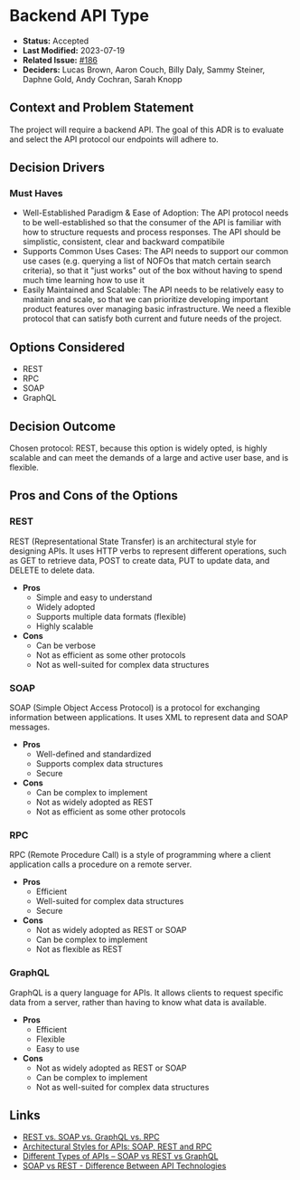 # Backend API Type

- **Status:** Accepted <!-- REQUIRED -->
- **Last Modified:** 2023-07-19 <!-- REQUIRED -->
- **Related Issue:** [#186](https://github.com/HHS/simpler-grants-gov/issues/186) <!-- RECOMMENDED -->
- **Deciders:** Lucas Brown, Aaron Couch, Billy Daly, Sammy Steiner, Daphne Gold, Andy Cochran, Sarah Knopp <!-- REQUIRED -->

## Context and Problem Statement

The project will require a backend API. The goal of this ADR is to evaluate and select the API protocol our endpoints will adhere to.

## Decision Drivers <!-- RECOMMENDED -->

### Must Haves

- Well-Established Paradigm & Ease of Adoption: The API protocol needs to be well-established so that the consumer of the API is familiar with how to structure requests and process responses. The API should be simplistic, consistent, clear and backward compatibile
- Supports Common Uses Cases: The API needs to support our common use cases (e.g. querying a list of NOFOs that match certain search criteria), so that it "just works" out of the box without having to spend much time learning how to use it
- Easily Maintained and Scalable: The API needs to be relatively easy to maintain and scale, so that we can prioritize developing important product features over managing basic infrastructure. We need a flexible protocol that can satisfy both current and future needs of the project.

## Options Considered

- REST
- RPC
- SOAP
- GraphQL

## Decision Outcome <!-- REQUIRED -->

Chosen protocol: REST, because this option is widely opted, is highly scalable and can meet the demands of a large and active user base, and is flexible.

## Pros and Cons of the Options <!-- OPTIONAL -->

### REST

REST (Representational State Transfer) is an architectural style for designing APIs. It uses HTTP verbs to represent different operations, such as GET to retrieve data, POST to create data, PUT to update data, and DELETE to delete data.

- **Pros**
  - Simple and easy to understand
  - Widely adopted
  - Supports multiple data formats (flexible)
  - Highly scalable
- **Cons**
  - Can be verbose
  - Not as efficient as some other protocols
  - Not as well-suited for complex data structures

### SOAP

SOAP (Simple Object Access Protocol) is a protocol for exchanging information between applications. It uses XML to represent data and SOAP messages.

- **Pros**
  - Well-defined and standardized
  - Supports complex data structures
  - Secure
- **Cons**
  - Can be complex to implement
  - Not as widely adopted as REST
  - Not as efficient as some other protocols

### RPC

RPC (Remote Procedure Call) is a style of programming where a client application calls a procedure on a remote server.

- **Pros**
  - Efficient
  - Well-suited for complex data structures
  - Secure
- **Cons**
  - Not as widely adopted as REST or SOAP
  - Can be complex to implement
  - Not as flexible as REST

### GraphQL

GraphQL is a query language for APIs. It allows clients to request specific data from a server, rather than having to know what data is available.

- **Pros**
  - Efficient
  - Flexible
  - Easy to use
- **Cons**
  - Not as widely adopted as REST or SOAP
  - Can be complex to implement
  - Not as well-suited for complex data structures

## Links <!-- OPTIONAL -->

- [REST vs. SOAP vs. GraphQL vs. RPC](https://www.altexsoft.com/blog/soap-vs-rest-vs-graphql-vs-rpc/)
- [Architectural Styles for APIs: SOAP, REST and RPC](https://medium.com/api-university/architectural-styles-for-apis-soap-rest-and-rpc-9f040aa270fa)
- [Different Types of APIs – SOAP vs REST vs GraphQL](https://www.freecodecamp.org/news/rest-vs-graphql-apis/)
- [SOAP vs REST - Difference Between API Technologies](https://aws.amazon.com/compare/the-difference-between-soap-rest/)
